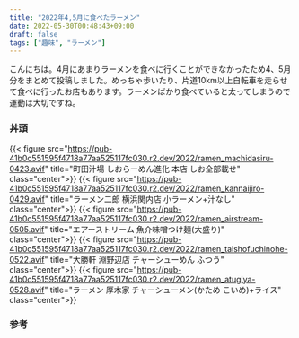 ```yaml
---
title: "2022年4,5月に食べたラーメン"
date: 2022-05-30T00:48:43+09:00
draft: false
tags: ["趣味", "ラーメン"]
---
```


こんにちは。4月にあまりラーメンを食べに行くことができなかったため4、5月分をまとめて投稿しました。めっちゃ歩いたり、片道10km以上自転車を走らせて食べに行ったお店もあります。ラーメンばかり食べていると太ってしまうので運動は大切ですね。

### 丼頭

{{< figure src="https://pub-41b0c551595f4718a77aa525117fc030.r2.dev/2022/ramen_machidasiru-0423.avif" title="町田汁場 しおらーめん進化 本店 しお全部載せ" class="center">}}
{{< figure src="https://pub-41b0c551595f4718a77aa525117fc030.r2.dev/2022/ramen_kannaijiro-0429.avif" title="ラーメン二郎 横浜関内店 小ラーメン+汁なし" class="center">}}
{{< figure src="https://pub-41b0c551595f4718a77aa525117fc030.r2.dev/2022/ramen_airstream-0505.avif" title="エアーストリーム 魚介味噌つけ麺(大盛り)" class="center">}}
{{< figure src="https://pub-41b0c551595f4718a77aa525117fc030.r2.dev/2022/ramen_taishofuchinohe-0522.avif" title="大勝軒 淵野辺店 チャーシューめん ふつう" class="center">}}
{{< figure src="https://pub-41b0c551595f4718a77aa525117fc030.r2.dev/2022/ramen_atugiya-0528.avif" title="ラーメン 厚木家 チャーシューメン(かため こいめ)+ライス" class="center">}}

### 参考
<div class="iframely-embed"><div class="iframely-responsive" style="height: 140px; padding-bottom: 0;"><a href="https://tabelog.com/tokyo/A1327/A132701/13050023/" data-iframely-url="//iframely.net/aeRWLMS"></a></div></div><script async src="//iframely.net/embed.js" charset="utf-8"></script>

<div class="iframely-embed"><div class="iframely-responsive" style="height: 140px; padding-bottom: 0;"><a href="https://tabelog.com/kanagawa/A1401/A140104/14001518/" data-iframely-url="//iframely.net/KpWPMhw"></a></div></div><script async src="//iframely.net/embed.js" charset="utf-8"></script>

<div class="iframely-embed"><div class="iframely-responsive" style="height: 140px; padding-bottom: 0;"><a href="https://tabelog.com/toyama/A1601/A160101/16000990/" data-iframely-url="//iframely.net/jUa5vvR"></a></div></div><script async src="//iframely.net/embed.js" charset="utf-8"></script>

<div class="iframely-embed"><div class="iframely-responsive" style="height: 140px; padding-bottom: 0;"><a href="https://tabelog.com/kanagawa/A1407/A140701/14000842/" data-iframely-url="//iframely.net/NDcFH94"></a></div></div><script async src="//iframely.net/embed.js" charset="utf-8"></script>

<div class="iframely-embed"><div class="iframely-responsive" style="height: 140px; padding-bottom: 0;"><a href="https://tabelog.com/kanagawa/A1408/A140802/14013886/" data-iframely-url="//iframely.net/0T4qqtx"></a></div></div><script async src="//iframely.net/embed.js" charset="utf-8"></script>

